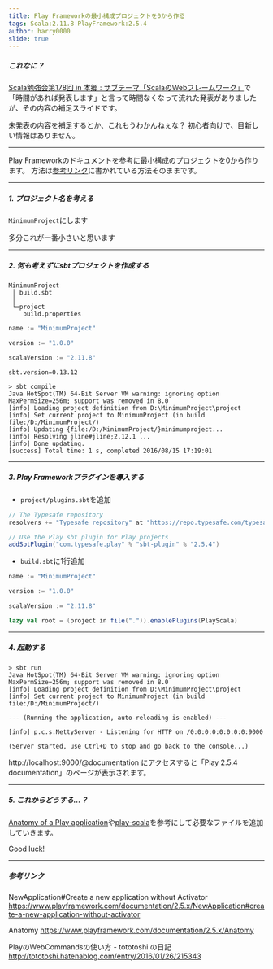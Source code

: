 ```yaml
---
title: Play Frameworkの最小構成プロジェクトを0から作る
tags: Scala:2.11.8 PlayFramework:2.5.4
author: harry0000
slide: true
---
```

##### これなに？

[Scala勉強会第178回 in 本郷 : サブテーマ「ScalaのWebフレームワーク」](http://rpscala.connpass.com/event/37295/)で「時間があれば発表します」と言って時間なくなって流れた発表がありましたが、その内容の補足スライドです。

未発表の内容を補足するとか、これもうわかんねぇな？
初心者向けで、目新しい情報はありません。

---

Play Frameworkのドキュメントを参考に最小構成のプロジェクトを0から作ります。
方法は[参考リンク](#参考リンク)に書かれている方法そのままです。

---

##### 1. プロジェクト名を考える

`MinimumProject`にします

~~多分これが一番小さいと思います~~

---

##### 2. 何も考えずにsbtプロジェクトを作成する

```
MinimumProject
 │ build.sbt
 │
 └─project
    build.properties
```

```build.sbt
name := "MinimumProject"

version := "1.0.0"

scalaVersion := "2.11.8"
```

```project/build.properties
sbt.version=0.13.12
```

```
> sbt compile
Java HotSpot(TM) 64-Bit Server VM warning: ignoring option MaxPermSize=256m; support was removed in 8.0
[info] Loading project definition from D:\MinimumProject\project
[info] Set current project to MinimumProject (in build file:/D:/MinimumProject/)
[info] Updating {file:/D:/MinimumProject/}minimumproject...
[info] Resolving jline#jline;2.12.1 ...
[info] Done updating.
[success] Total time: 1 s, completed 2016/08/15 17:19:01
```

---

##### 3. Play Frameworkプラグインを導入する

- `project/plugins.sbt`を追加

```project/plugins.sbt
// The Typesafe repository
resolvers += "Typesafe repository" at "https://repo.typesafe.com/typesafe/maven-releases/"

// Use the Play sbt plugin for Play projects
addSbtPlugin("com.typesafe.play" % "sbt-plugin" % "2.5.4")
```

- `build.sbt`に1行追加

```build.sbt
name := "MinimumProject"

version := "1.0.0"

scalaVersion := "2.11.8"

lazy val root = (project in file(".")).enablePlugins(PlayScala)
```

---

##### 4. 起動する

```
> sbt run
Java HotSpot(TM) 64-Bit Server VM warning: ignoring option MaxPermSize=256m; support was removed in 8.0
[info] Loading project definition from D:\MinimumProject\project
[info] Set current project to MinimumProject (in build file:/D:/MinimumProject/)

--- (Running the application, auto-reloading is enabled) ---

[info] p.c.s.NettyServer - Listening for HTTP on /0:0:0:0:0:0:0:0:9000

(Server started, use Ctrl+D to stop and go back to the console...)
```

http://localhost:9000/@documentation にアクセスすると「Play 2.5.4 documentation」のページが表示されます。

---

##### 5. これからどうする…？

[Anatomy of a Play application](https://www.playframework.com/documentation/2.5.x/Anatomy)や[play-scala](https://github.com/playframework/playframework/tree/2.5.4/templates/play-scala)を参考にして必要なファイルを追加していきます。

Good luck!

---

##### 参考リンク

NewApplication#Create a new application without Activator
https://www.playframework.com/documentation/2.5.x/NewApplication#create-a-new-application-without-activator

Anatomy
https://www.playframework.com/documentation/2.5.x/Anatomy

PlayのWebCommandsの使い方 - tototoshi の日記
http://tototoshi.hatenablog.com/entry/2016/01/26/215343
